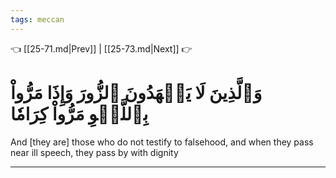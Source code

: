 ```yaml
---
tags: meccan
---
```


👈 [[25-71.md|Prev]] | [[25-73.md|Next]] 👉

# وَٱلَّذِينَ لَا يَشۡهَدُونَ ٱلزُّورَ وَإِذَا مَرُّواْ بِٱللَّغۡوِ مَرُّواْ كِرَامٗا

And [they are] those who do not testify to falsehood, and when they pass near ill speech, they pass by with dignity

---

